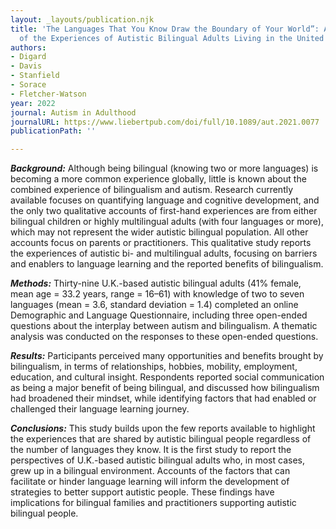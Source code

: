 ```yaml
---
layout: _layouts/publication.njk
title: 'The Languages That You Know Draw the Boundary of Your World”: A Thematic Analysis
  of the Experiences of Autistic Bilingual Adults Living in the United Kingdom'
authors:
- Digard
- Davis
- Stanfield
- Sorace
- Fletcher-Watson
year: 2022
journal: Autism in Adulthood
journalURL: https://www.liebertpub.com/doi/full/10.1089/aut.2021.0077
publicationPath: ''

---
```

**_Background:_** Although being bilingual (knowing two or more languages) is becoming a more common experience globally, little is known about the combined experience of bilingualism and autism. Research currently available focuses on quantifying language and cognitive development, and the only two qualitative accounts of first-hand experiences are from either bilingual children or highly multilingual adults (with four languages or more), which may not represent the wider autistic bilingual population. All other accounts focus on parents or practitioners. This qualitative study reports the experiences of autistic bi- and multilingual adults, focusing on barriers and enablers to language learning and the reported benefits of bilingualism.

**_Methods:_** Thirty-nine U.K.-based autistic bilingual adults (41% female, mean age = 33.2 years, range = 16–61) with knowledge of two to seven languages (mean = 3.6, standard deviation = 1.4) completed an online Demographic and Language Questionnaire, including three open-ended questions about the interplay between autism and bilingualism. A thematic analysis was conducted on the responses to these open-ended questions.

**_Results:_** Participants perceived many opportunities and benefits brought by bilingualism, in terms of relationships, hobbies, mobility, employment, education, and cultural insight. Respondents reported social communication as being a major benefit of being bilingual, and discussed how bilingualism had broadened their mindset, while identifying factors that had enabled or challenged their language learning journey.

**_Conclusions:_** This study builds upon the few reports available to highlight the experiences that are shared by autistic bilingual people regardless of the number of languages they know. It is the first study to report the perspectives of U.K.-based autistic bilingual adults who, in most cases, grew up in a bilingual environment. Accounts of the factors that can facilitate or hinder language learning will inform the development of strategies to better support autistic people. These findings have implications for bilingual families and practitioners supporting autistic bilingual people.